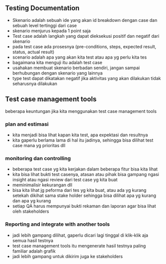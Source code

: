 ## Testing Documentation
- Skenario adalah sebuah ide yang akan id breakdown dengan case dan sebuah level tertinggi dari case
- skenario menjurus kepada 1 point saja
- Test case adalah langkah yang dapat dieksekusi positif dan negatif dari skenario
- pada test case ada prosesnya (pre-conditions, steps, expected result, status, actual result)
- scenario adalah apa yang akan kita test atau apa yg perlu kita tes
- bagaimana kita menguji itu adalah test case
- usahakan membuat skenario berbadan sendiri, jangan sampai berhubungan dengan skenario yang lainnya
- type test dapat dikatakan negatif jika aktivitas yang akan dilakukan tidak seharusnya dilakukan


## Test case management tools
beberapa keuntungan jika kita menggunakan test case management tools
### plan and estimasi
- kita menjadi bisa lihat kapan kita test, apa expektasi dan resultnya
- kita gaperlu berlama lama di hal itu jadinya, sehingga bisa dilihat test case mana yg prioritas dll

### monitoring dan controlling
- beberapa test case yg kita kerjakan dalam beberapa fitur bisa kita lihat
- kita bisa lihat bukti test casenya, atasan atau pihak bisa gampang ngasi insight atau ngasi review dari test case yg kita buat
- meminimalisir kekurangan dll
- bisa kita lihat jg peforma dari tes yg kita buat, atau ada yg kurang setekah dikihat sama stake holder sehingga bisa dilihat apa yg kurang dan apa yg kurang
- setiap QA harus mempunyai bukti rekaman dan laporan agar bisa lihat oleh stakeholders

### Reporting and integrate with another tools
- jadi lebih gampang dilihat, gaperlu dicari lagi tinggal di klik-klik aja semua hasil testnya
- test case management tools itu mengenerate hasil testnya paling familiar adalah grafik
- jadi lebih gampang untuk dikirim juga ke stakeholders
